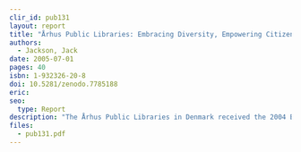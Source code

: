 ```yaml
---
clir_id: pub131
layout: report
title: "Århus Public Libraries: Embracing Diversity, Empowering Citizens in Denmark"
authors: 
  - Jackson, Jack
date: 2005-07-01
pages: 40
isbn: 1-932326-20-8
doi: 10.5281/zenodo.7785188
eric:
seo:
  type: Report
description: "The Århus Public Libraries in Denmark received the 2004 Bill & Melinda Gates Access to Learning Award. This report focuses on the progress the Libraries have made in reaching out to immigrant and refugee communities with library services based on the latest in information technology."
files:
  - pub131.pdf
---
```

